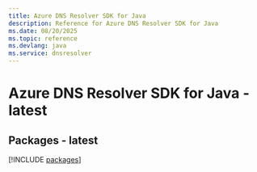 ```yaml
---
title: Azure DNS Resolver SDK for Java
description: Reference for Azure DNS Resolver SDK for Java
ms.date: 08/20/2025
ms.topic: reference
ms.devlang: java
ms.service: dnsresolver
---
```

# Azure DNS Resolver SDK for Java - latest
## Packages - latest
[!INCLUDE [packages](dns-resolver-index.md)]